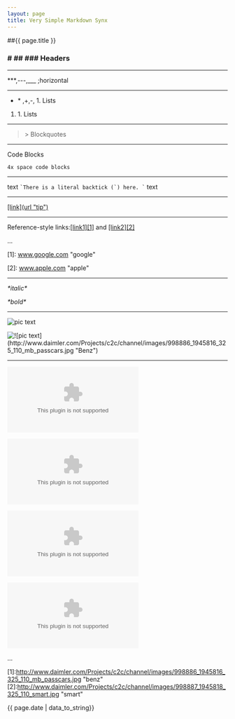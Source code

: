 ```yaml
---
layout: page
title: Very Simple Markdown Synx
---
```


##{{ page.title }}



### \# ## ### Headers

***

\***,---,___ ;horizontal

***

* \* ,+,-, 1. Lists

1. 1\. Lists

***

> \> Blockquotes

***

Code Blocks

    4x space code blocks

***

text `` `There is a literal backtick (`) here. ` `` text

***

[ \[link\](url "tip")](www.google.com "google")

***

Reference-style links:[\[link1\]\[1\]][1] and [\[link2\]\[2\]][2] 

...

\[1\]: www.google.com "google"

\[2\]: www.apple.com "apple"

[1]: www.google.com "google"
[2]: www.apple.com "apple"

***

*\*italic\**

**\**bold**\**

***

![pic text](http://www.daimler.com/Projects/c2c/channel/images/998886_1945816_325_110_mb_passcars.jpg "Benz")

![\!\[pic text\](http://www.daimler.com/Projects/c2c/channel/images/998886_1945816_325_110_mb_passcars.jpg "Benz")](http://www.daimler.com/Projects/c2c/channel/images/998886_1945816_325_110_mb_passcars.jpg "Benz")



***

![pic text][1]

![pic text][2]


![\!\[pic text\]\[1\]][1]

![\!\[pic text\]\[2\]][2]

...

\[1]:http://www.daimler.com/Projects/c2c/channel/images/998886_1945816_325_110_mb_passcars.jpg "benz"
\[2]:http://www.daimler.com/Projects/c2c/channel/images/998887_1945818_325_110_smart.jpg "smart"





[1]:http://www.daimler.com/Projects/c2c/channel/images/998886_1945816_325_110_mb_passcars.jpg "benz"
[2]:http://www.daimler.com/Projects/c2c/channel/images/998887_1945818_325_110_smart.jpg "smart"



{{ page.date | data_to_string}}
